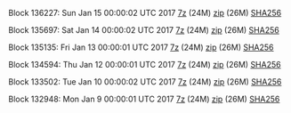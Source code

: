Block 136227: Sun Jan 15 00:00:02 UTC 2017 [7z](https://transfer.sh/OzhbY/bootstrap.dat.20170115.7z) (24M) [zip](https://transfer.sh/4JreJ/bootstrap.dat.20170115.zip) (26M) [SHA256](https://transfer.sh/Hw5rq/sha256.txt)

Block 135697: Sat Jan 14 00:00:02 UTC 2017 [7z](https://transfer.sh/u5f4x/bootstrap.dat.20170114.7z) (24M) [zip](https://transfer.sh/M0VcC/bootstrap.dat.20170114.zip) (26M) [SHA256](https://transfer.sh/sl99k/sha256.txt)

Block 135135: Fri Jan 13 00:00:01 UTC 2017 [7z](https://transfer.sh/12NZQ2/bootstrap.dat.20170113.7z) (24M) [zip](https://transfer.sh/13L3vm/bootstrap.dat.20170113.zip) (26M) [SHA256](https://transfer.sh/b6M7H/sha256.txt)

Block 134594: Thu Jan 12 00:00:01 UTC 2017 [7z](https://transfer.sh/ki6f1/bootstrap.dat.20170112.7z) (24M) [zip](https://transfer.sh/khLoA/bootstrap.dat.20170112.zip) (26M) [SHA256](https://transfer.sh/SEA2d/sha256.txt)

Block 133502: Tue Jan 10 00:00:02 UTC 2017 [7z](https://transfer.sh/3kQAo/bootstrap.dat.20170110.7z) (24M) [zip](https://transfer.sh/Mh9Kx/bootstrap.dat.20170110.zip) (26M) [SHA256](https://transfer.sh/111A9Z/sha256.txt)

Block 132948: Mon Jan  9 00:00:01 UTC 2017 [7z](https://transfer.sh/zRFKC/bootstrap.dat.20170109.7z) (24M) [zip](https://transfer.sh/v5pdr/bootstrap.dat.20170109.zip) (26M) [SHA256](https://transfer.sh/cRKfw/sha256.txt)
